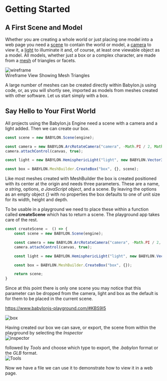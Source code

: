# Getting Started
## A First Scene and Model
Whether you are creating a whole world or just placing one model into a web page you need a [scene]() to contain the world or model, a [camera]() to view it, a [light]() to illuminate it and, of course, at least one viewable object as a model. All models, whether just a box or a complex character, are made from a [mesh]() of triangles or facets.

![wireframe](/img/campus/wireframe.png)  
Wireframe View Showing Mesh Triangles

A large number of meshes can be created directly within Babylon.js using code, or, as you will shortly see, imported as models from meshes created with other software. Let us start simply with a box.
## Say Hello to Your First World

All projects using the Babylon.js Engine need a scene with a camera and a light added. Then we can create our box.

```javascript
const scene = new BABYLON.Scene(engine);

const camera = new BABYLON.ArcRotateCamera("camera", -Math.PI / 2, Math.PI / 2.5, 3, new BABYLON.Vector3(0, 0, 0), scene);
camera.attachControl(canvas, true);

const light = new BABYLON.HemisphericLight("light", new BABYLON.Vector3(0, 1, 0), scene);

const box = BABYLON.MeshBuilder.CreateBox("box", {}, scene);
```

Like most meshes created with MeshBuilder the box is created positioned with its center at the origin and needs three parameters. These are a name, *a string*,  options, *a JavaScript object*, and a scene. By leaving the options as an empty object *{}* with no properties the box defaults to one of unit size for its width, height and depth. 

To be usable in a playground we need to place these within a function called **createScene** which has to return a scene. The playground app takes care of the rest.

```javascript
const createScene =  () => {
    const scene = new BABYLON.Scene(engine);

    const camera = new BABYLON.ArcRotateCamera("camera", -Math.PI / 2, Math.PI / 2.5, 3, new BABYLON.Vector3(0, 0, 0));
    camera.attachControl(canvas, true);

    const light = new BABYLON.HemisphericLight("light", new BABYLON.Vector3(0, 1, 0));

    const box = BABYLON.MeshBuilder.CreateBox("box", {});

    return scene;
}
```

Since at this point there is only one scene you may notice that this parameter can be dropped from the camera, light and box as the default is for them to be placed in the current scene.

https://www.babylonjs-playground.com/#KBS9I5

![box](/img/campus/house0.png)

Having created our box we can save, or export, the scene from within the playground by selecting the *Inspector*  
![inspector](/img/campus/pgpartmenu.png)    

followed by *Tools* and choose which type to export, the *.babylon* format or the *GLB* format.  
![Tools](/img/campus/export.png)

Now we have a file we can use it to demonstrate how to view it in a web page.

